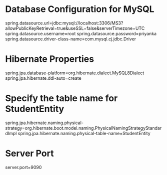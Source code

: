 # Database Configuration for MySQL
spring.datasource.url=jdbc:mysql://localhost:3306/MS3?allowPublicKeyRetrieval=true&useSSL=false&serverTimezone=UTC
spring.datasource.username=root
spring.datasource.password=priyanka
spring.datasource.driver-class-name=com.mysql.cj.jdbc.Driver

# Hibernate Properties
spring.jpa.database-platform=org.hibernate.dialect.MySQL8Dialect
spring.jpa.hibernate.ddl-auto=create

# Specify the table name for StudentEntity
spring.jpa.hibernate.naming.physical-strategy=org.hibernate.boot.model.naming.PhysicalNamingStrategyStandardImpl
spring.jpa.hibernate.naming.physical-table-name=StudentEntity

# Server Port
server.port=9090
